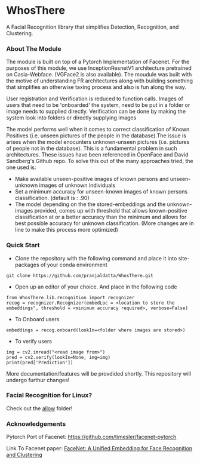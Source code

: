 # WhosThere
A Facial Recognition library that simplifies Detection, Recognition, and Clustering.

### About The Module

The module is built on top of a Pytorch Implementation of Facenet. For the purposes of this module, we use InceptionResnetV1 architecture pretrained on Casia-Webface. (VGFace2 is also available). The moudule was built with the motive of understanding FR architectures along with building something that simplifies an otherwise taxing process and also is fun along the way.

User registration and Verification is reduced to function calls. Images of users that need to be 'onboarded' the system, need to be put in a folder or image needs to supplied directly. Verification can be done by making the system look into folders or directly supplying images


The model performs well when it comes to correct classification of Known Positives (i.e. unseen pictures of the people in the database).The issue is arises when the model enocunters unknown-unseen pictures (i.e. pictures of people not in the database). This is a fundamental problem in such architectures. These issues have been referenced in OpenFace and David Sandberg's Github repo. To solve this out of the many approaches tried,  the one used is:

* Make available unseen-positive images of known persons and unseen-unknown images of unknown individuals
* Set a minimum accuracy for unseen-known images of known persons classification. (default is : .90)
* The model depending on the the stored-embeddings and the unknown-images provided, comes up with threshold that allows known-positive classification at or a better accuracy than the minimum and allows for best possible accuracy for unknown classification. (More changes are in line to make this process more optimized)


### Quick Start 

* Clone the repository with the following command and place it into site-packages of your conda environment
```
git clone https://github.com/pranjaldatta/WhosThere.git
```
* Open up an editor of your choice. And place in the following code
```
from WhosThere.lib.recognition import recognizer
recog = recognizer.Recognizer(embedLoc = <location to store the embeddings", threshold = <minimum accuracy required>, verbose=False)

```
* To Onboard users 
```
embeddings = recog.onboard(lookIn=<folder where images are stored>)
```
* To verify users 
```
img = cv2.imread("<read image from>")
pred = cv2.verify(lookIn=None, img=img)
print(pred['Prediction'])
```

More documentation/features will be provdided shortly.
This repository will undergo furthur changes! 

### Facial Recognition for Linux? 
Check out the [allow](https://github.com/pranjaldatta/WhosThere/tree/master/lib/allow) folder!


### Acknowledgements

Pytorch Port of Facenet: https://github.com/timesler/facenet-pytorch

Link To Facenet paper: [FaceNet: A Unified Embedding for Face Recognition and Clustering](https://arxiv.org/abs/1503.03832)


